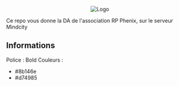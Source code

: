 <p align="center"><img src="https://phenix.mindcity-rp.fr/storage/img/GlobalFull.png" alt="Logo"></p>
Ce repo vous donne la DA de l'association RP Phenix, sur le serveur Mindcity

## Informations

Police : Bold
Couleurs : 
- #8b146e 
- #d74985
